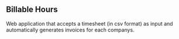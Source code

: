 ## Billable Hours

Web application that accepts a timesheet (in csv format) as input and automatically generates
invoices for each companys.
